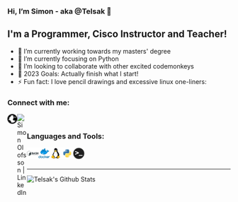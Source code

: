 
### Hi, I’m Simon - aka @Telsak 👋

## I'm a Programmer, Cisco Instructor and Teacher!
- 👀 I’m currently working towards my masters' degree
- 🌱 I’m currently focusing on Python
- 💞️ I’m looking to collaborate with other excited codemonkeys
- 🥅 2023 Goals: Actually finish what I start!
- ⚡ Fun fact: I love pencil drawings and excessive linux one-liners:

### Connect with me:

[<img align="left" alt="telsak.se" width="22px" src="https://raw.githubusercontent.com/iconic/open-iconic/master/svg/globe.svg" />][website]
[<img align="left" alt="Simon Olofsson | LinkedIn" width="22px" src="https://cdn.jsdelivr.net/npm/simple-icons@v3/icons/linkedin.svg" />][linkedin]

<br />

### Languages and Tools:

[<img align="left" alt="Bash" width="26px" src="https://raw.githubusercontent.com/github/explore/80688e429a7d4ef2fca1e82350fe8e3517d3494d/topics/bash/bash.png" />][bash]
[<img align="left" alt="Docker" width="26px" src="https://raw.githubusercontent.com/github/explore/80688e429a7d4ef2fca1e82350fe8e3517d3494d/topics/docker/docker.png" />][docker]
[<img align="left" alt="Linux" width="26px" src="https://raw.githubusercontent.com/github/explore/80688e429a7d4ef2fca1e82350fe8e3517d3494d/topics/linux/linux.png" />][linux]
[<img align="left" alt="Python" width="26px" src="https://raw.githubusercontent.com/github/explore/80688e429a7d4ef2fca1e82350fe8e3517d3494d/topics/python/python.png" />][python]
[<img align="left" alt="Terminal" width="26px" src="https://raw.githubusercontent.com/github/explore/d92924b1d925bb134e308bd29c9de6c302ed3beb/topics/terminal/terminal.png" />][terminal]

<br />
<br />

---

<img align="left" alt="Telsak's Github Stats" src="https://github-readme-stats.vercel.app/api?username=Telsak&show_icons=true&theme=gruvbox" />

[linkedin]: https://www.linkedin.com/in/simonolofsson
[twitter]: https://twitter.com/telsak
[website]: https://www.telsak.se
[bash]: https://devhints.io/bash
[docker]: https://devhints.io/docker-compose
[linux]: https://highon.coffee/blog/reverse-shell-cheat-sheet
[python]: https://pythontutor.com/visualize.html#mode=edit
[terminal]: https://www.reddit.com/r/commandline/top

<!---
Telsak/Telsak is a ✨ special ✨ repository because its `README.md` (this file) appears on your GitHub profile.
You can click the Preview link to take a look at your changes.
--->

